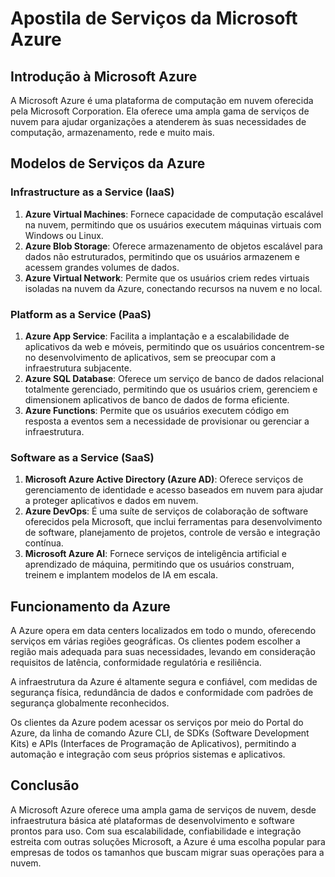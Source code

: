 # Apostila de Serviços da Microsoft Azure

## Introdução à Microsoft Azure
A Microsoft Azure é uma plataforma de computação em nuvem oferecida pela Microsoft Corporation. Ela oferece uma ampla gama de serviços de nuvem para ajudar organizações a atenderem às suas necessidades de computação, armazenamento, rede e muito mais.

## Modelos de Serviços da Azure

### Infrastructure as a Service (IaaS)
1. **Azure Virtual Machines**: Fornece capacidade de computação escalável na nuvem, permitindo que os usuários executem máquinas virtuais com Windows ou Linux.
2. **Azure Blob Storage**: Oferece armazenamento de objetos escalável para dados não estruturados, permitindo que os usuários armazenem e acessem grandes volumes de dados.
3. **Azure Virtual Network**: Permite que os usuários criem redes virtuais isoladas na nuvem da Azure, conectando recursos na nuvem e no local.

### Platform as a Service (PaaS)
1. **Azure App Service**: Facilita a implantação e a escalabilidade de aplicativos da web e móveis, permitindo que os usuários concentrem-se no desenvolvimento de aplicativos, sem se preocupar com a infraestrutura subjacente.
2. **Azure SQL Database**: Oferece um serviço de banco de dados relacional totalmente gerenciado, permitindo que os usuários criem, gerenciem e dimensionem aplicativos de banco de dados de forma eficiente.
3. **Azure Functions**: Permite que os usuários executem código em resposta a eventos sem a necessidade de provisionar ou gerenciar a infraestrutura.

### Software as a Service (SaaS)
1. **Microsoft Azure Active Directory (Azure AD)**: Oferece serviços de gerenciamento de identidade e acesso baseados em nuvem para ajudar a proteger aplicativos e dados em nuvem.
2. **Azure DevOps**: É uma suíte de serviços de colaboração de software oferecidos pela Microsoft, que inclui ferramentas para desenvolvimento de software, planejamento de projetos, controle de versão e integração contínua.
3. **Microsoft Azure AI**: Fornece serviços de inteligência artificial e aprendizado de máquina, permitindo que os usuários construam, treinem e implantem modelos de IA em escala.

## Funcionamento da Azure
A Azure opera em data centers localizados em todo o mundo, oferecendo serviços em várias regiões geográficas. Os clientes podem escolher a região mais adequada para suas necessidades, levando em consideração requisitos de latência, conformidade regulatória e resiliência.

A infraestrutura da Azure é altamente segura e confiável, com medidas de segurança física, redundância de dados e conformidade com padrões de segurança globalmente reconhecidos.

Os clientes da Azure podem acessar os serviços por meio do Portal do Azure, da linha de comando Azure CLI, de SDKs (Software Development Kits) e APIs (Interfaces de Programação de Aplicativos), permitindo a automação e integração com seus próprios sistemas e aplicativos.

## Conclusão
A Microsoft Azure oferece uma ampla gama de serviços de nuvem, desde infraestrutura básica até plataformas de desenvolvimento e software prontos para uso. Com sua escalabilidade, confiabilidade e integração estreita com outras soluções Microsoft, a Azure é uma escolha popular para empresas de todos os tamanhos que buscam migrar suas operações para a nuvem.


